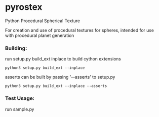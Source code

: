 # pyrostex
Python Procedural Spherical Texture

For creation and use of procedural textures for spheres, 
intended for use with procedural planet generation


### Building:
run setup.py build_ext inplace to build cython extensions

    python3 setup.py build_ext --inplace

asserts can be built by passing '--asserts' to setup.py

    python3 setup.py build_ext --inplace --asserts

### Test Usage:
run sample.py
